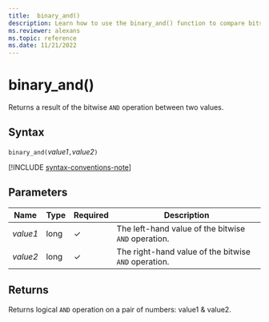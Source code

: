 ```yaml
---
title:  binary_and()
description: Learn how to use the binary_and() function to compare bits in corresponding operands. 
ms.reviewer: alexans
ms.topic: reference
ms.date: 11/21/2022
---
```

# binary_and()

Returns a result of the bitwise `AND` operation between two values.

## Syntax

`binary_and(`*value1*`,`*value2*`)`

[!INCLUDE [syntax-conventions-note](../../includes/syntax-conventions-note.md)]

## Parameters

| Name | Type | Required | Description |
|--|--|--|--|
| *value1* | long | &check; | The left-hand value of the bitwise `AND` operation. |
| *value2* | long | &check; | The right-hand value of the bitwise `AND` operation. |

## Returns

Returns logical `AND` operation on a pair of numbers: value1 & value2.
